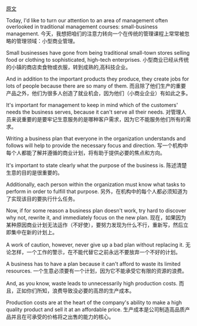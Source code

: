 [原文](http://top.zhan.com/toefl/listen/intensive.html?appID=14031022%2C69&backUrl=http%3A%2F%2Ftop.zhan.com%2Ftoefl%2Flisten%2Fcbt-shkx-sy.html)

Today, I'd like to turn our attention to an area of management often overlooked in traditional management courses: small-business management.
今天，我想把咱们的注意力转向一个在传统的管理课程上常常被忽略的管理领域：小型商业管理。

Small businesses have gone from being traditional small-town stores selling food or clothing to sophisticated, high-tech enterprises.
小型商业已经从传统的小镇的商店卖食物或衣服，转到成熟的,高科技企业。

And in addition to the important products they produce, they create jobs for lots of people because there are so many of them.
而且除了他们生产的重要产品之外，他们为很多人创造了就业机会，因为他们（小商业企业）有如此之多。

It's important for management to keep in mind which of the customers' needs the business serves, because it can't serve all their needs.
对管理人员来说重要的是要牢记生意服务的是哪种客户需求，因为它不能服务他们所有的需求。

Writing a business plan that everyone in the organization understands and follows will help to provide the necessary focus and direction.
写一个机构中每个人都能了解并遵循的商业计划，将有助于提供必要的焦点和方向。

It's important to state clearly what the purpose of the business is.
陈述清楚生意的目的是很重要的。

Additionally, each person within the organization must know what tasks to perform in order to fulfill that purpose.
另外，在机构中的每个人都必须知道为了实现该目的要执行什么任务。

Now, if for some reason a business plan doesn't work, try hard to discover why not, rewrite it, and immediately focus on the new plan.
现在，如果因为某种原因商业计划无法运作（不好使），要努力发现为什么不行，重新写，然后立即集中在新的计划上。

A work of caution, however, never give up a bad plan without replacing it.
无论怎样，一个工作的警示，在不能代替它之前永远不要放弃一个不好的计划。

A business has to have a plan because it can't afford to waste its limited resources.
一个生意必须要有一个计划，因为它不能承受它有限的资源的浪费。

And, as you know, waste leads to unnecessarily high production costs.
而且，正如你们所知，浪费导致没必要的高昂的生产成本。

Production costs are at the heart of the company's ability to make a high quality product and sell it at an affordable price.
生产成本是公司制造高品质产品并且在可承受的价格将之出售的能力的核心。
